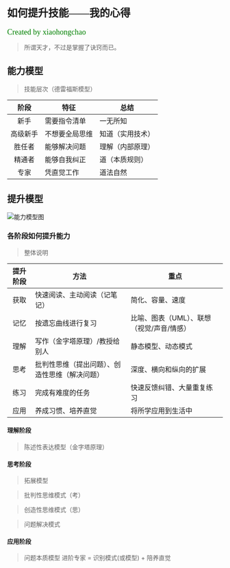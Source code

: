 # <font face="微软雅黑" size="5">如何提升技能——我的心得</font>  
<font face="微软雅黑" color="green" size="4">Created by xiaohongchao</font>

>所谓天才，不过是掌握了诀窍而已。
  
## 能力模型
>技能层次（德雷福斯模型）
 
| 阶段 | 特征 | 总结 |  
| :-: | - | - |  
| 新手 | 需要指令清单| 一无所知 |  
| 高级新手 | 不想要全局思维 | 知道（实用技术） |  
| 胜任者 | 能够解决问题 | 理解（内部原理） |  
| 精通者 | 能够自我纠正 | 道（本质规则） |  
| 专家 | 凭直觉工作 | 道法自然 |  

## 提升模型

![能力模型图](https://github.com/xiaohc/wisdom/blob/master/resources/CognitionMode.jpg?raw=true)


### 各阶段如何提升能力

>整体说明

| 提升阶段 | 方法 | 重点 |  
| :-: | - | - |  
| 获取 | 快速阅读、主动阅读（记笔记） | 简化、容量、速度 |
| 记忆 | 按遗忘曲线进行复习 | 比喻、图表（UML）、联想（视觉/声音/情感） |  
| 理解 | 写作（金字塔原理）/教授给别人 | 静态模型、动态模式 |  
| 思考 | 批判性思维（提出问题）、创造性思维（解决问题） | 深度、横向和纵向的扩展 |  
| 练习 | 完成有难度的任务 | 快速反馈纠错、大量重复练习 |  
| 应用 | 养成习惯、培养直觉 | 将所学应用到生活中 |  

#### 理解阶段
>陈述性表达模型（金字塔原理）


#### 思考阶段
>拓展模型

>批判性思维模式（考）

>创造性思维模式（思）

>问题解决模式


#### 应用阶段
>问题本质模型
进阶专家 = 识别模式(或模型) + 陪养直觉


